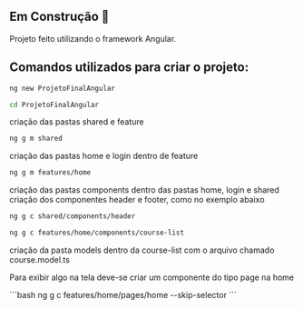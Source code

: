 ## Em Construção 🚧

Projeto feito utilizando o framework Angular.

## Comandos utilizados para criar o projeto:
```bash
ng new ProjetoFinalAngular
```
```bash
cd ProjetoFinalAngular
```
criação das pastas shared e feature
```bash
ng g m shared
```
criação das pastas home e login dentro de feature
```bash
ng g m features/home
```
criação das pastas components dentro das pastas home, login e shared
criação dos componentes header e footer, como no exemplo abaixo
```bash
ng g c shared/components/header
```
```bash
ng g c features/home/components/course-list
```
criação da pasta models dentro da course-list com o arquivo chamado course.model.ts

<p>Para exibir algo na tela deve-se criar um componente do tipo page na home</p>
```bash
ng g c features/home/pages/home --skip-selector
```
